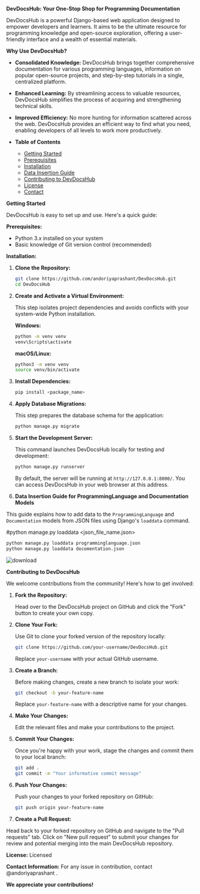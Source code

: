 **DevDocsHub: Your One-Stop Shop for Programming Documentation**

DevDocsHub is a powerful Django-based web application designed to empower developers and learners. It aims to be the ultimate resource for programming knowledge and open-source exploration, offering a user-friendly interface and a wealth of essential materials.

**Why Use DevDocsHub?**

* **Consolidated Knowledge:** DevDocsHub brings together comprehensive documentation for various programming languages, information on popular open-source projects, and step-by-step tutorials in a single, centralized platform.
* **Enhanced Learning:** By streamlining access to valuable resources, DevDocsHub simplifies the process of acquiring and strengthening technical skills.
* **Improved Efficiency:**  No more hunting for information scattered across the web. DevDocsHub provides an efficient way to find what you need, enabling developers of all levels to work more productively.

* **Table of Contents**
   - [Getting Started](#getting-started)
   - [Prerequisites](#prerequisites)
   - [Installation](#installation)
   - [Data Insertion Guide](#data-insertion-guide)
   - [Contributing to DevDocsHub](#contributing-to-devdocshub)
   - [License](#license)
   - [Contact](#contact)


**Getting Started**

DevDocsHub is easy to set up and use. Here's a quick guide:

**Prerequisites:**

* Python 3.x installed on your system
* Basic knowledge of Git version control (recommended)

**Installation:**

1. **Clone the Repository:**

   ```bash
   git clone https://github.com/andoriyaprashant/DevDocsHub.git
   cd DevDocsHub
   ```

2. **Create and Activate a Virtual Environment:**

   This step isolates project dependencies and avoids conflicts with your system-wide Python installation. 

   **Windows:**

   ```bash
   python -m venv venv
   venv\Scripts\activate
   ```

   **macOS/Linux:**

   ```bash
   python3 -m venv venv
   source venv/bin/activate
   ```

3. **Install Dependencies:**

   ```bash
   pip install <package_name>
   ```

4. **Apply Database Migrations:**

   This step prepares the database schema for the application:

   ```bash
   python manage.py migrate
   ```

5. **Start the Development Server:**

   This command launches DevDocsHub locally for testing and development:

   ```bash
   python manage.py runserver
   ```

   By default, the server will be running at `http://127.0.0.1:8000/`. You can access DevDocsHub in your web browser at this address.

6. **Data Insertion Guide for ProgrammingLanguage and Documentation Models**

This guide explains how to add data to the `ProgrammingLanguage` and `Documentation` models from JSON files using Django's `loaddata` command.

   #python manage.py loaddata <json_file_name.json>
   
   ```bash
   python manage.py loaddata programminglanguage.json
   python manage.py loaddata docomentation.json
   ```
![download](https://github.com/user-attachments/assets/f9dd9390-b451-4937-9986-8eab1a48fdd2)

**Contributing to DevDocsHub**

We welcome contributions from the community! Here's how to get involved:

1. **Fork the Repository:**

   Head over to the DevDocsHub project on GitHub and click the "Fork" button to create your own copy. 

2. **Clone Your Fork:**

   Use Git to clone your forked version of the repository locally:

   ```bash
   git clone https://github.com/your-username/DevDocsHub.git
   ```
   Replace `your-username` with your actual GitHub username.

3. **Create a Branch:**

   Before making changes, create a new branch to isolate your work:

   ```bash
   git checkout -b your-feature-name
   ```
   Replace `your-feature-name` with a descriptive name for your changes.

4. **Make Your Changes:**

   Edit the relevant files and make your contributions to the project.

5. **Commit Your Changes:**

   Once you're happy with your work, stage the changes and commit them to your local branch:

   ```bash
   git add .
   git commit -m "Your informative commit message"
   ```

6. **Push Your Changes:**

   Push your changes to your forked repository on GitHub:

   ```bash
   git push origin your-feature-name
   ```

7. **Create a Pull Request:**

Head back to your forked repository on GitHub and navigate to the "Pull requests" tab. Click on "New pull request" to submit your changes for review and potential merging into the main DevDocsHub repository.

**License:**
Licensed

**Contact Information:**
For any issue in contribution, contact @andoriyaprashant .


**We appreciate your contributions!**


  





